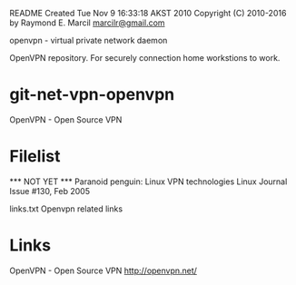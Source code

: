 README
Created Tue Nov  9 16:33:18 AKST 2010
Copyright (C) 2010-2016 by Raymond E. Marcil <marcilr@gmail.com>


openvpn - virtual private network daemon


OpenVPN repository.  For securely connection home workstions to work.


# git-net-vpn-openvpn
OpenVPN - Open Source VPN


Filelist
========
*** NOT YET ***
  Paranoid penguin: Linux VPN technologies
  Linux Journal Issue #130, Feb 2005

links.txt
  Openvpn related links


Links
=====
OpenVPN - Open Source VPN
http://openvpn.net/
